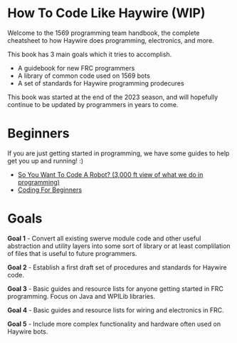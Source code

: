 # How To Code Like Haywire (WIP)
Welcome to the 1569 programming team handbook, the complete cheatsheet to how Haywire does programming, electronics, and more.

This book has 3 main goals which it tries to accomplish.
- A guidebook for new FRC programmers
- A library of common code used on 1569 bots
- A set of standards for Haywire programming prodecures

This book was started at the end of the 2023 season, and will hopefully continue to be updated by programmers in years to come.

# Beginners
If you are just getting started in programming, we have some guides to help get you up and running! :)
- [So You Want To Code A Robot? (3,000 ft view of what we do in programming)](./beginners/So_You_Want_To_Code_A_Robot)
- [Coding For Beginners](./beginners/Coding_For_Beginners)


# Goals
**Goal 1** - Convert all existing swerve module code and other useful abstraction and utility layers into some sort of library or at least complilation of files that is useful to future programmers.

**Goal 2** - Establish a first draft set of procedures and standards for Haywire code.

**Goal 3** - Basic guides and resource lists for anyone getting started in FRC programming. Focus on Java and WPILib libraries.

**Goal 4** -  Basic guides and resource lists for wiring and electronics in FRC.

**Goal 5** - Include more complex functionality and hardware often used on Haywire bots.
